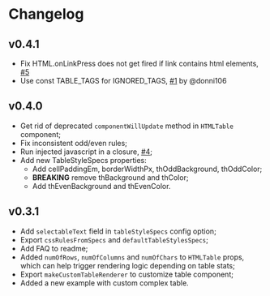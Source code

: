 # Changelog

## v0.4.1

- Fix HTML.onLinkPress does not get fired if link contains html elements, [#5](https://github.com/jsamr/react-native-render-html-table-bridge/issues/5)
- Use const TABLE_TAGS for IGNORED_TAGS, [#1](https://github.com/jsamr/react-native-render-html-table-bridge/pull/1) by @donni106

## v0.4.0

- Get rid of deprecated `componentWillUpdate` method in `HTMLTable` component;
- Fix inconsistent odd/even rules;
- Run injected javascript in a closure, [#4](https://github.com/jsamr/react-native-render-html-table-bridge/issues/4);
- Add new TableStyleSpecs properties:
    - Add cellPaddingEm, borderWidthPx, thOddBackground, thOddColor;
    - **BREAKING** remove thBackground and thColor;
    - Add thEvenBackground and thEvenColor.

## v0.3.1

- Add `selectableText` field in `tableStyleSpecs` config option;
- Export `cssRulesFromSpecs` and `defaultTableStylesSpecs`;
- Add FAQ to readme;
- Added `numOfRows`, `numOfColumns` and `numOfChars` to `HTMLTable` props, which can help trigger rendering logic depending on table stats;
- Export `makeCustomTableRenderer` to customize table component;
- Added a new example with custom complex table.
